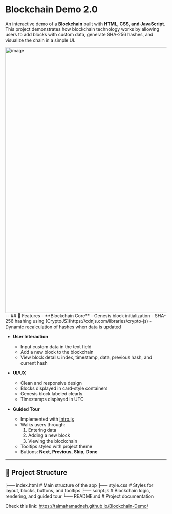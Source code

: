# Blockchain Demo 2.0
An interactive demo of a **Blockchain** built with **HTML, CSS, and JavaScript**.  
This project demonstrates how blockchain technology works by allowing users to add blocks with custom data, generate SHA-256 hashes, and visualize the chain in a simple UI.  

<img width="1482" height="828" alt="image" src="https://github.com/user-attachments/assets/0efba2d7-989c-403a-9b88-8fb5ffcade73" />
--
## 🚀 Features  
- **Blockchain Core**  
  - Genesis block initialization  
  - SHA-256 hashing using [CryptoJS](https://cdnjs.com/libraries/crypto-js)  
  - Dynamic recalculation of hashes when data is updated  

- **User Interaction**  
  - Input custom data in the text field  
  - Add a new block to the blockchain  
  - View block details: index, timestamp, data, previous hash, and current hash  

- **UI/UX**  
  - Clean and responsive design  
  - Blocks displayed in card-style containers  
  - Genesis block labeled clearly  
  - Timestamps displayed in UTC  

- **Guided Tour**  
  - Implemented with [Intro.js](https://introjs.com/)  
  - Walks users through:  
    1. Entering data  
    2. Adding a new block  
    3. Viewing the blockchain  
  - Tooltips styled with project theme  
  - Buttons: **Next**, **Previous**, **Skip**, **Done**  

---

## 📂 Project Structure  

├── index.html # Main structure of the app
├── style.css # Styles for layout, blocks, buttons, and tooltips
├── script.js # Blockchain logic, rendering, and guided tour
└── README.md # Project documentation

Check this link: https://taimahamadneh.github.io/Blockchain-Demo/
